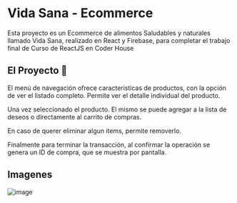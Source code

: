 # Vida Sana - Ecommerce

Esta proyecto es un Ecommerce de alimentos Saludables y naturales llamado Vida Sana, realizado en React y Firebase,  para completar el trabajo final de Curso de ReactJS en Coder House


## El Proyecto 🚀

El menú de navegación ofrece caracteristicas de productos, con la opción de ver el listado completo. 
Permite ver el detalle individual del producto. 

Una vez seleccionado el producto. El mismo se puede agregar a la lista de deseos o directamente al carrito de compras.

En caso de querer eliminar algun items, permite removerlo. 

Finalmente para terminar la transacción, al confirmar la operación se genera un ID de compra, que se muestra por pantalla.

## Imagenes

![image](https://user-images.githubusercontent.com/54869462/138390858-55ebb3f3-9191-47d2-95e0-446bafea8a56.png)



